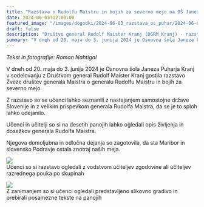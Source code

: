 ```yaml
---
title: "Razstava o Rudolfu Maistru in bojih za severno mejo na OŠ Janeza Puharja Kranj od 20. 5. do 3. 6. 2024" 
date: 2024-06-03T12:00:00
featured_image: "/images/dogodki/2024-06-03_razstava_os_puhar/2024-06-03_razstava_os_puhar_1.jpg"
draft: false
description: "Društvo general Rudolf Maister Kranj (DGRM Kranj) - razstava v Cerkljah"
summary: "V dneh od 20. maja do 3. junija 2024 je Osnovna šola Janeza Puharja Kranj v sodelovanju z Društvom general Rudolf Maister Kranj gostila razstavo Zveze društev generala Maistra o generalu Rudolfu Maistru in bojih za severno mejo ..."
---
```


*Tekst in fotografije: Roman Nahtigal*

V dneh od 20. maja do 3. junija 2024 je Osnovna šola Janeza Puharja Kranj v sodelovanju z Društvom general Rudolf Maister Kranj gostila razstavo Zveze društev generala Maistra o generalu Rudolfu Maistru in bojih za severno mejo. 

Z razstavo so se učenci lahko seznanili z nastajanjem samostojne države Slovenije in z velikim prispevkom generala Rudolfa Maistra, da se je to sploh lahko udejanilo. 

Učenci in učitelji so si na desetih panojih lahko ogledali opis življenja in dosežkov generala Rudolfa Maistra. 

Njegova domoljubna in odločna dejanja so zagotovila, da sta Maribor in slovensko Podravje ostala znotraj naših meja.

![](/images/dogodki/2024-06-03_razstava_os_puhar/2024-06-03_razstava_os_puhar_1.jpg " ")  
Učenci so si razstavo ogledali z vodstvom učiteljev zgodovine ali učiteljev razrednega pouka po skupinah  
                            
![](/images/dogodki/2024-06-03_razstava_os_puhar/2024-06-03_razstava_os_puhar_2.jpg " ")  
Z zanimanjem so si učenci ogledali predstavljeno slikovno gradivo in prebirali posamezne tekste na panojih